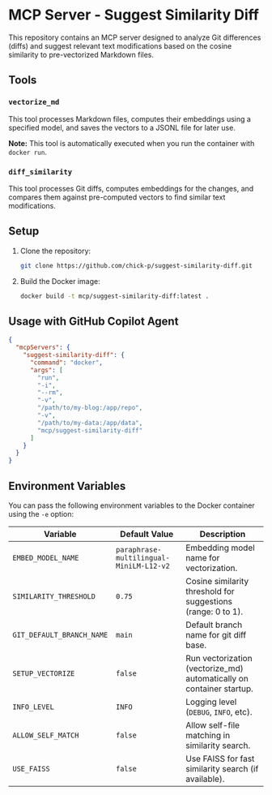 # MCP Server -  Suggest Similarity Diff

This repository contains an MCP server designed to analyze Git differences (diffs) and suggest relevant text modifications based on the cosine similarity to pre-vectorized Markdown files.

## Tools

### `vectorize_md`

This tool processes Markdown files, computes their embeddings using a specified model, and saves the vectors to a JSONL file for later use.

**Note:** This tool is automatically executed when you run the container with `docker run`.

### `diff_similarity`

This tool processes Git diffs, computes embeddings for the changes, and compares them against pre-computed vectors to find similar text modifications.

## Setup

1. Clone the repository:

   ```bash
   git clone https://github.com/chick-p/suggest-similarity-diff.git
   ```

1. Build the Docker image:

   ```bash
   docker build -t mcp/suggest-similarity-diff:latest .
   ```

## Usage with GitHub Copilot Agent

```json
{
  "mcpServers": {
    "suggest-similarity-diff": {
      "command": "docker",
      "args": [
        "run",
        "-i",
        "--rm",
        "-v",
        "/path/to/my-blog:/app/repo",
        "-v",
        "/path/to/my-data:/app/data",
        "mcp/suggest-similarity-diff"
      ]
    }
  }
}
```

## Environment Variables

You can pass the following environment variables to the Docker container using the `-e` option:

| Variable                     | Default Value                                 | Description                                                                 |
|------------------------------|-----------------------------------------------|-----------------------------------------------------------------------------|
| `EMBED_MODEL_NAME`           | `paraphrase-multilingual-MiniLM-L12-v2`       | Embedding model name for vectorization.                                      |
| `SIMILARITY_THRESHOLD`       | `0.75`                                       | Cosine similarity threshold for suggestions (range: 0 to 1).                |
| `GIT_DEFAULT_BRANCH_NAME`    | `main`                                       | Default branch name for git diff base.                                       |
| `SETUP_VECTORIZE`            | `false`                                       | Run vectorization (vectorize_md) automatically on container startup.         |
| `INFO_LEVEL`                 | `INFO`                                       | Logging level (`DEBUG`, `INFO`, etc).                                        |
| `ALLOW_SELF_MATCH`           | `false`                                      | Allow self-file matching in similarity search.                               |
| `USE_FAISS`                  | `false`                                      | Use FAISS for fast similarity search (if available).                         |
